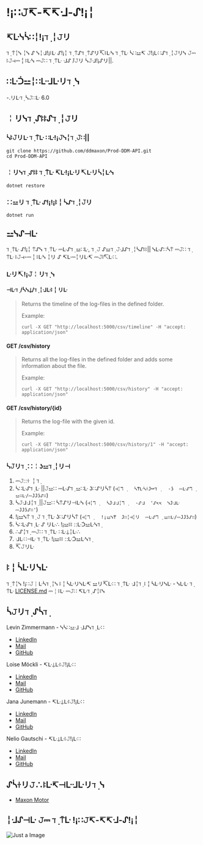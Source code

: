 #  !¡∷𝙹↸-↸↸ᒲ-ᔑ!¡╎

##  ↸ᒷᓭᓵ∷╎!¡ℸ ̣ ╎𝙹リ

ℸ  ̣  ⍑╎ᓭ    ╎ᓭ    ᔑ    ᓭ╎ᒲ!¡ꖎᒷ    ᔑ!¡╎    ℸ  ̣  ⍑ᔑℸ  ̣      ⍑ᔑリ↸ꖎᒷᓭ    ℸ  ̣  ⍑ᒷ    ᓵ∷⚍↸    𝙹!¡ᒷ∷ᔑℸ  ̣  ╎𝙹リᓭ    𝙹⎓    ꖎ𝙹⊣⎓╎ꖎᒷᓭ    ⎓𝙹∷    ℸ  ̣  ⍑ᒷ    ᒲᔑ  ̇/𝙹リ    ᓵ𝙹ᒲ!¡ᔑリ||.
##  ∷ᒷᑑ⚍╎∷ᒷᒲᒷリℸ ̣ ᓭ

-.リᒷℸ ̣   ᓵ𝙹∷ᒷ  6.0

##  ╎リᓭℸ ̣ ᔑꖎꖎᔑℸ ̣ ╎𝙹リ

###  ᓵꖎ𝙹リᒷ  ℸ ̣ ⍑ᒷ  ∷ᒷ!¡𝙹ᓭ╎ℸ ̣ 𝙹∷||

```shell
git clone https://github.com/ddmaxon/Prod-DDM-API.git
cd Prod-DDM-API
```

###  ╎リᓭℸ ̣ ᔑꖎꖎ  ℸ ̣ ⍑ᒷ  ↸ᒷ!¡ᒷリ↸ᒷリᓵ╎ᒷᓭ
```shell
dotnet restore
```

###  ∷⚍リ  ℸ ̣ ⍑ᒷ  ᔑ!¡!¡ꖎ╎ᓵᔑℸ ̣ ╎𝙹リ

```shell
dotnet run
```

##  ⚍ᓭᔑ⊣ᒷ

ℸ ̣ ⍑ᒷ  ᔑ!¡╎  ⍑ᔑᓭ  ℸ ̣ ⍑ᒷ  ⎓ᒷᔑℸ ̣ ⚍∷ᒷ,  ℸ ̣ 𝙹  ᔑ⚍ℸ ̣ 𝙹ᒲᔑℸ ̣ ╎ᓵᔑꖎꖎ||  ᓭᒷᔑ∷ᓵ⍑  ⎓𝙹∷  ℸ ̣ ⍑ᒷ  ꖎ𝙹⊣-⎓╎ꖎᒷᓭ  ╎リ  ᔑ  ↸ᒷ⎓╎リᒷ↸  ⎓𝙹ꖎ↸ᒷ∷.

###  ᒷリ↸!¡𝙹╎リℸ ̣ ᓭ

####  ⊣ᒷℸ ̣   /ᓵᓭ⍊/ℸ ̣ ╎ᒲᒷꖎ╎リᒷ
> Returns the timeline of the log-files in the defined folder.
>
> Example:
>
> ```shell
> curl -X GET "http://localhost:5000/csv/timeline" -H "accept: application/json"
> ```

#### GET /csv/history
> Returns all the log-files in the defined folder and adds some information about the file.
>
> Example:
>
> ```shell
> curl -X GET "http://localhost:5000/csv/history" -H "accept: application/json"
> ```

#### GET /csv/history/{id}
> Returns the log-file with the given id.
>
> Example:
>
> ```shell
> curl -X GET "http://localhost:5000/csv/history/1" -H "accept: application/json"
> ```


###  ᓵ𝙹リℸ ̣ ∷╎ʖ⚍ℸ ̣ ╎リ⊣

1. ⎓𝙹∷ꖌ  ╎ℸ ̣
2. ᓵ∷ᒷᔑℸ ̣ ᒷ  ||𝙹⚍∷  ⎓ᒷᔑℸ ̣ ⚍∷ᒷ  ʖ∷ᔑリᓵ⍑  (`⊣╎ℸ ̣   ᓵ⍑ᒷᓵꖌ𝙹⚍ℸ ̣   -ʖ  ⎓ᒷᔑℸ ̣ ⚍∷ᒷ/⎓𝙹𝙹ʖᔑ∷`)
3. ᓵ𝙹ᒲᒲ╎ℸ ̣   ||𝙹⚍∷  ᓵ⍑ᔑリ⊣ᒷᓭ  (`⊣╎ℸ ̣   ᓵ𝙹ᒲᒲ╎ℸ ̣   -ᔑᒲ  'ᔑ↸↸  ᓭ𝙹ᒲᒷ  ⎓𝙹𝙹ʖᔑ∷'`)
4. !¡⚍ᓭ⍑  ℸ ̣ 𝙹  ℸ ̣ ⍑ᒷ  ʖ∷ᔑリᓵ⍑  (`⊣╎ℸ ̣   !¡⚍ᓭ⍑  𝙹∷╎⊣╎リ  ⎓ᒷᔑℸ ̣ ⚍∷ᒷ/⎓𝙹𝙹ʖᔑ∷`)
5. ᓵ∷ᒷᔑℸ ̣ ᒷ  ᔑ  リᒷ∴  !¡⚍ꖎꖎ  ∷ᒷᑑ⚍ᒷᓭℸ ̣
6. ∴ᔑ╎ℸ ̣   ⎓𝙹∷  ℸ ̣ ⍑ᒷ  ∷ᒷ⍊╎ᒷ∴
7. ᒲᒷ∷⊣ᒷ  ℸ ̣ ⍑ᒷ  !¡⚍ꖎꖎ  ∷ᒷᑑ⚍ᒷᓭℸ ̣
8. ↸𝙹リᒷ

##  ꖎ╎ᓵᒷリᓭᒷ

ℸ ̣ ⍑╎ᓭ  !¡∷𝙹⋮ᒷᓵℸ ̣   ╎ᓭ  ꖎ╎ᓵᒷリᓭᒷ↸  ⚍リ↸ᒷ∷  ℸ ̣ ⍑ᒷ  ᒲ╎ℸ ̣   ꖎ╎ᓵᒷリᓭᒷ  -  ᓭᒷᒷ  ℸ ̣ ⍑ᒷ [LICENSE.md](LICENSE.md) ⎓╎ꖎᒷ  ⎓𝙹∷  ↸ᒷℸ ̣ ᔑ╎ꖎᓭ

##  ᓵ𝙹リℸ ̣ ᔑᓵℸ ̣

Levin Zimmermann - ᓭᓵ∷⚍ᒲ  ᒲᔑᓭℸ ̣ ᒷ∷
- [LinkedIn](https://www.linkedin.com/in/levin-zimmermann-049ab4257/)
- [Mail](mailto:levinzimmermann06@gmail.com)
- [GitHub](https://github.com/RikoxCode)

Loise Möckli - ↸ᒷ⍊ᒷꖎ𝙹!¡ᒷ∷
- [LinkedIn](https://www.linkedin.com/in/loise-m%C3%B6ckli-3b3b3b1b3/)
- [Mail](mailto:)
- [GitHub]()

Jana Junemann - ↸ᒷ⍊ᒷꖎ𝙹!¡ᒷ∷
- [LinkedIn](https://www.linkedin.com/in/jana-junemann-3b3b3b1b3/)
- [Mail](mailto:)
- [GitHub]()

Nelio Gautschi - ↸ᒷ⍊ᒷꖎ𝙹!¡ᒷ∷
- [LinkedIn](https://www.linkedin.com/in/nelio-gautschi-3b3b3b1b3/)
- [Mail](mailto:)
- [GitHub]()


##  ᔑᓵꖌリ𝙹∴ꖎᒷ↸⊣ᒷᒲᒷリℸ ̣ ᓭ

- [Maxon Motor](https://www.maxonmotor.com/)

##  ╎ᒲᔑ⊣ᒷ  𝙹⎓  ℸ ̣ ⍑ᒷ  !¡∷𝙹↸-↸↸ᒲ-ᔑ!¡╎
![Just a Image](https://github.com/ddmaxon/Prod-DDM-API/assets/111433435/e3c7c9fe-f2e1-4075-8a4c-d5296ed99524)
